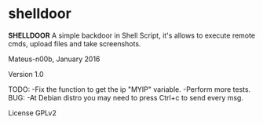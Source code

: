 # shelldoor

**SHELLDOOR**
A simple backdoor in Shell Script, it's allows to execute
remote cmds, upload files and take screenshots.

Mateus-n00b, January 2016

Version 1.0

TODO:
-Fix the function to get the ip "MYIP" variable.
-Perform more tests.
BUG:
-At Debian distro you may need to press Ctrl+c to send every msg.

License GPLv2

